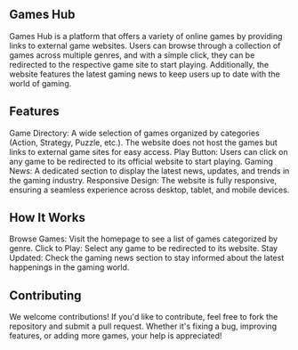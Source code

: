 **Games Hub**
-----------------------
Games Hub is a platform that offers a variety of online games by providing links to external game websites. Users can browse through a collection of games across multiple genres, and with a simple click, they can be redirected to the respective game site to start playing. Additionally, the website features the latest gaming news to keep users up to date with the world of gaming.

**Features**
-------------
Game Directory: A wide selection of games organized by categories (Action, Strategy, Puzzle, etc.). The website does not host the games but links to external game sites for easy access.
Play Button: Users can click on any game to be redirected to its official website to start playing.
Gaming News: A dedicated section to display the latest news, updates, and trends in the gaming industry.
Responsive Design: The website is fully responsive, ensuring a seamless experience across desktop, tablet, and mobile devices.

**How It Works**
----------------
Browse Games: Visit the homepage to see a list of games categorized by genre.
Click to Play: Select any game to be redirected to its website.
Stay Updated: Check the gaming news section to stay informed about the latest happenings in the gaming world.

**Contributing**
---------------
We welcome contributions! If you'd like to contribute, feel free to fork the repository and submit a pull request. Whether it's fixing a bug, improving features, or adding more games, your help is appreciated!
